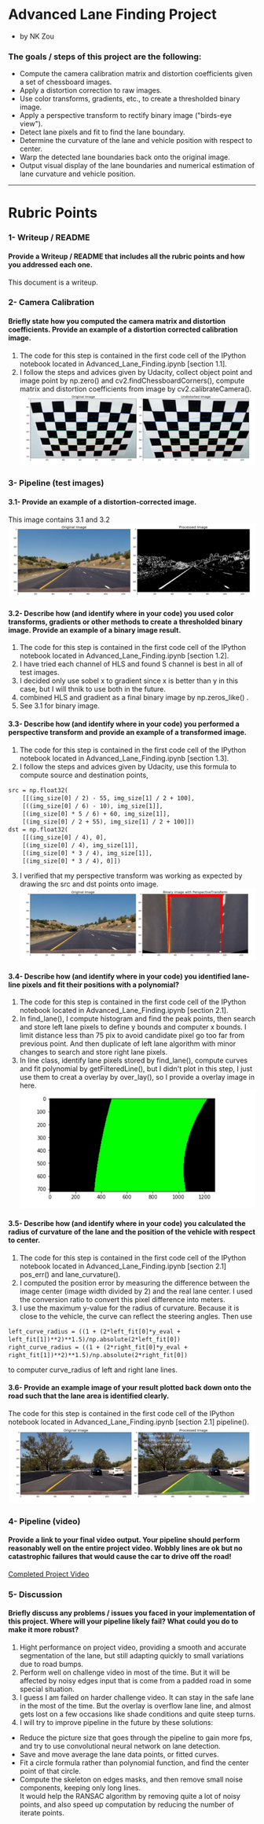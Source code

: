 # Advanced Lane Finding Project
- by NK Zou  

### The goals / steps of this project are the following:

* Compute the camera calibration matrix and distortion coefficients given a set of chessboard images.
* Apply a distortion correction to raw images.
* Use color transforms, gradients, etc., to create a thresholded binary image.
* Apply a perspective transform to rectify binary image ("birds-eye view").
* Detect lane pixels and fit to find the lane boundary.
* Determine the curvature of the lane and vehicle position with respect to center.
* Warp the detected lane boundaries back onto the original image.
* Output visual display of the lane boundaries and numerical estimation of lane curvature and vehicle position.

---

# Rubric Points

### 1- Writeup / README
#### Provide a Writeup / README that includes all the rubric points and how you addressed each one.
  
This document is a writeup.    

### 2- Camera Calibration
#### Briefly state how you computed the camera matrix and distortion coefficients. Provide an example of a distortion corrected calibration image.
  
1) The code for this step is contained in the first code cell of the IPython notebook 
located in Advanced_Lane_Finding.ipynb [section 1.1].  
2) I follow the steps and advices given by Udacity, 
collect object point and image point by np.zero() and cv2.findChessboardCorners(), 
compute matrix and distortion coefficients from image by cv2.calibrateCamera().  
![](writeup_img/writeup_1.JPG)  

### 3- Pipeline (test images)

#### 3.1- Provide an example of a distortion-corrected image.
  
This image contains 3.1 and 3.2   
![](writeup_img/writeup_2.JPG)  

#### 3.2- Describe how (and identify where in your code) you used color transforms, gradients or other methods to create a thresholded binary image. Provide an example of a binary image result.
    
1) The code for this step is contained in the first code cell of the IPython notebook 
located in Advanced_Lane_Finding.ipynb [section 1.2].  
2) I have tried each channel of HLS and found S channel is best in all of test images.  
3) I decided only use sobel x to gradient since x is better than y in this case, but I will thnik to use both in the future.  
4) combined HLS and gradient as a final binary image by np.zeros_like() .  
5) See 3.1 for binary image.  

#### 3.3- Describe how (and identify where in your code) you performed a perspective transform and provide an example of a transformed image.
  
1) The code for this step is contained in the first code cell of the IPython notebook 
located in Advanced_Lane_Finding.ipynb [section 1.3].  
2) I follow the steps and advices given by Udacity, use this formula to compute source and destination points,  
```
src = np.float32(
    [[(img_size[0] / 2) - 55, img_size[1] / 2 + 100],
    [((img_size[0] / 6) - 10), img_size[1]],
    [(img_size[0] * 5 / 6) + 60, img_size[1]],
    [(img_size[0] / 2 + 55), img_size[1] / 2 + 100]])
dst = np.float32(
    [[(img_size[0] / 4), 0],
    [(img_size[0] / 4), img_size[1]],
    [(img_size[0] * 3 / 4), img_size[1]],
    [(img_size[0] * 3 / 4), 0]])
```    
3) I verified that my perspective transform was working as expected by drawing the src and dst points onto image.  
![](writeup_img/writeup_3.JPG)  

#### 3.4- Describe how (and identify where in your code) you identified lane-line pixels and fit their positions with a polynomial?
  
1) The code for this step is contained in the first code cell of the IPython notebook 
located in Advanced_Lane_Finding.ipynb [section 2.1].  
2) In find_lane(), I compute histogram and find the peak points, then search and store left lane pixels to define y bounds and computer x bounds. 
I limit distance less than 75 pix to avoid candidate pixel go too far from previous point. 
And then duplicate of left lane algorithm with minor changes to search and store right lane pixels.  
3) In line class, identify lane pixels stored by find_lane(), compute curves and fit polynomial by getFilteredLine(), but I didn't plot in this step, 
I just use them to creat a overlay by over_lay(), so I provide a overlay image in here.  
![](./writeup_img/writeup_4.JPG)  

#### 3.5- Describe how (and identify where in your code) you calculated the radius of curvature of the lane and the position of the vehicle with respect to center.
  
1) The code for this step is contained in the first code cell of the IPython notebook 
located in Advanced_Lane_Finding.ipynb [section 2.1] pos_err() and lane_curvature().  
2) I computed the position error by measuring the difference between the image center (image width divided by 2) and the real lane center. 
I used the conversion ratio to convert this pixel difference into meters.  
3) I use the maximum y-value for the radius of curvature. Because it is close to the vehicle, the curve can reflect the steering angles. 
Then use
```
left_curve_radius = ((1 + (2*left_fit[0]*y_eval + left_fit[1])**2)**1.5)/np.absolute(2*left_fit[0])
right_curve_radius = ((1 + (2*right_fit[0]*y_eval + right_fit[1])**2)**1.5)/np.absolute(2*right_fit[0])
```   
to computer curve_radius of left and right lane lines.  

#### 3.6- Provide an example image of your result plotted back down onto the road such that the lane area is identified clearly.
  
The code for this step is contained in the first code cell of the IPython notebook 
located in Advanced_Lane_Finding.ipynb [section 2.1] pipeline().  
![](/writeup_img/writeup_5.JPG "image5")  

### 4- Pipeline (video)
#### Provide a link to your final video output. Your pipeline should perform reasonably well on the entire project video. Wobbly lines are ok but no catastrophic failures that would cause the car to drive off the road!

[Completed Project Video](https://twitter.com/samurai_robot/status/828771121742819328)  

### 5- Discussion
#### Briefly discuss any problems / issues you faced in your implementation of this project. Where will your pipeline likely fail? What could you do to make it more robust?
  
1) Hight performance on project video, providing a smooth and accurate segmentation of the lane, but still adapting quickly to small variations due to road bumps.  
2) Perform well on challenge video in most of the time. But it will be affected by noisy edges input that is come from a padded road in some special situation.  
3) I guess I am failed on harder challenge video. It can stay in the safe lane in the most of the time. 
But the overlay is overflow lane line, and almost gets lost on a few occasions like shade conditions and quite steep turns.  
4) I will try to improve pipeline in the future by these solutions:  
* Reduce the picture size that goes through the pipeline to gain more fps, and try to use convolutional neural network on lane detection.  
* Save and move average the lane data points, or fitted curves.  
* Fit a circle formula rather than polynomial function, and find the center point of that circle.  
* Compute the skeleton on edges masks, and then remove small noise components, keeping only long lines.  
It would help the RANSAC algorithm by removing quite a lot of noisy points, and also speed up computation by reducing the number of iterate points.  